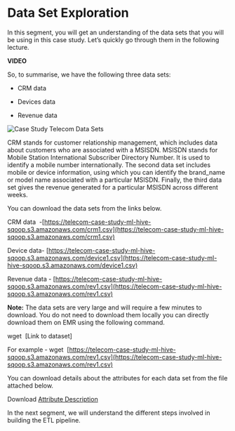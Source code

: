 # Data Set Exploration

In this segment, you will get an understanding of the data sets that you will be using in this case study. Let’s quickly go through them in the following lecture.

**VIDEO**

So, to summarise, we have the following three data sets:

- CRM data

- Devices data

- Revenue data

![Case Study Telecom Data Sets](https://i.ibb.co/ZghTVTc/Case-Study-Telecom-Data-Sets.png)

CRM stands for customer relationship management, which includes data about customers who are associated with a MSISDN. MSISDN stands for Mobile Station International Subscriber Directory Number. It is used to identify a mobile number internationally. The second data set includes mobile or device information, using which you can identify the brand_name or model name associated with a particular MSISDN. Finally, the third data set gives the revenue generated for a particular MSISDN across different weeks.

You can download the data sets from the links below.

CRM data  -[https://telecom-case-study-ml-hive-sqoop.s3.amazonaws.com/crm1.csv](https://telecom-case-study-ml-hive-sqoop.s3.amazonaws.com/crm1.csv)

Device data- [https://telecom-case-study-ml-hive-sqoop.s3.amazonaws.com/device1.csv](https://telecom-case-study-ml-hive-sqoop.s3.amazonaws.com/device1.csv)

Revenue data - [https://telecom-case-study-ml-hive-sqoop.s3.amazonaws.com/rev1.csv](https://telecom-case-study-ml-hive-sqoop.s3.amazonaws.com/rev1.csv)

**Note:** The data sets are very large and will require a few minutes to download. You do not need to download them locally you can directly download them on EMR using the following command.

wget  [Link to dataset]

For example - wget  [https://telecom-case-study-ml-hive-sqoop.s3.amazonaws.com/rev1.csv](https://telecom-case-study-ml-hive-sqoop.s3.amazonaws.com/rev1.csv)

You can download details about the attributes for each data set from the file attached below.

Download [Attribute Description](Attribute_Description.pdf)

In the next segment, we will understand the different steps involved in building the ETL pipeline.
